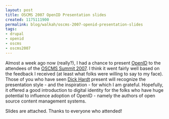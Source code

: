 ```yaml
--- 
layout: post
title: OSCMS 2007 OpenID Presentation slides
created: 1175111900
permalink: blog/walkah/oscms-2007-openid-presentation-slides
tags: 
- drupal
- openid
- oscms
- oscms2007
---
```

<p>Almost a week ago now (really?), I had a chance to present <a href="http://openid.net/">OpenID</a> to the attendees of the <a href="http://2007.oscms-summit.org/">OSCMS Summit 2007</a>. I think it went fairly well based on the feedback I received (at least what folks were willing to say to my face). Those of you who have seen <a href="http://identity20.com/media/OSCON2005/">Dick Hardt</a> present will recognize the presentation style - and the inspiration - for which I am grateful. Hopefully, it offered a good introduction to digital identity for the folks who have huge potential to influence adoption of OpenID - namely the authors of open source content management systems.</p>
<p>Slides are attached. Thanks to everyone who attended!</p>

